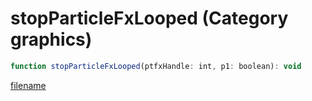 # stopParticleFxLooped (Category graphics)

```js
function stopParticleFxLooped(ptfxHandle: int, p1: boolean): void
```

[filename](stopParticleFxLooped_m.md ':include')